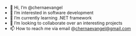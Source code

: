 - 👋 Hi, I’m @chernaevangel
- 👀 I’m interested in software development
- 🌱 I’m currently learning .NET framework
- 💞️ I’m looking to collaborate over an interesting projects
- 📫 How to reach me via email @chernaevangel@gmail.com

<!---
chernaevangel/chernaevangel is a ✨ special ✨ repository because its `README.md` (this file) appears on your GitHub profile.
You can click the Preview link to take a look at your changes.
--->
